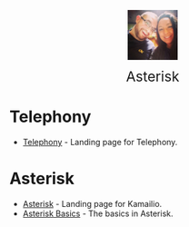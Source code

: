 <img
    src="./images/BrentAndMandi.jpg"
    width="88"
    style="display: block; width: 88px; margin: auto; margin-bottom: 1em"
/><span style="display: block; text-align: center; font-size: 1.75em;"> Asterisk </span>

# Telephony  
- [Telephony](/telephony/) - Landing page for Telephony.  

# Asterisk  
- [Asterisk](/telephony/asterisk/) - Landing page for Kamailio.  
- [Asterisk Basics](/telephony/asterisk/asterisk_basics) - The basics in Asterisk.  